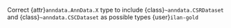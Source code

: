Correct {attr}`anndata.AnnData.X` type to include {class}`~anndata.CSRDataset` and {class}`~anndata.CSCDataset` as possible types {user}`ilan-gold`
